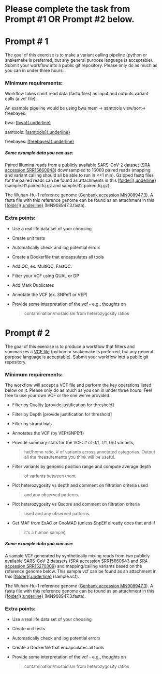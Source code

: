 # Please complete the task from Prompt #1 OR Prompt #2 below.

# **Prompt \# 1**

The goal of this exercise is to make a variant calling pipeline (python
or snakemake is preferred, but any general purpose language is
acceptable). Submit your workflow into a public git repository. Please
only do as much as you can in under three hours.

### **Minimum requirements:**

Workflow takes short read data (fastq files) as input and outputs
variant calls (a vcf file).

An example pipeline would be using bwa mem → samtools view/sort→
freebayes.

bwa: [[bwa]{.underline}](http://bio-bwa.sourceforge.net/bwa.shtml)

samtools: [[samtools]{.underline}](http://www.htslib.org/)

freebayes:
[[freebayes]{.underline}](https://github.com/freebayes/freebayes)

##### **Some example data you can use:**

Paired Illumina reads from a publicly available SARS-CoV-2 dataset ([SRA
accession
SRR15660643](https://www.ncbi.nlm.nih.gov/sra/?term=SRR15660643))
downsampled to 16000 paired reads (mapping and variant calling should
all be able to run in \<\<1 min). Gzipped fastq files for the paired
reads can be found as attachments in this
[[folder]{.underline}](https://drive.google.com/drive/folders/1jy1elsBSARjzpdf6_S3oVki58NwRGdO1)
(sample.R1.paired.fq.gz and sample.R2.paired.fq.gz).

The Wuhan-Hu-1 reference genome ([Genbank accession
MN908947.3](https://www.ncbi.nlm.nih.gov/nuccore/MN908947.3)). A fasta
file with this reference genome can be found as an attachment in this
[[folder]{.underline}](https://drive.google.com/drive/folders/1jy1elsBSARjzpdf6_S3oVki58NwRGdO1)
(MN908947.3.fasta).

### **Extra points:**

-   Use a real life data set of your choosing

-   Create unit tests

-   Automatically check and log potential errors

-   Create a Dockerfile that encapsulates all tools

-   Add QC, ex. MultiQC, FastQC.

-   Filter your VCF using QUAL or DP

-   Add Mark Duplicates

-   Annotate the VCF (ex. SNPeff or VEP)

-   Provide some interpretation of the vcf - e.g., thoughts on
    > contamination/mosaicism from heterozygosity ratios

# **Prompt \# 2**

The goal of this exercise is to produce a workflow that filters and
summarizes a [VCF
file](https://www.internationalgenome.org/wiki/Analysis/Variant%20Call%20Format/vcf-variant-call-format-version-40/)
(python or snakemake is preferred, but any general purpose language is
acceptable). Submit your workflow into a public git repository.

### **Minimum requirements:**

The workflow will accept a VCF file and perform the key operations
listed below on it. Please only do as much as you can in under three
hours. Feel free to use your own VCF or the one we've provided.

-   Filter by Quality \[provide justification for threshold\]

-   Filter by Depth \[provide justification for threshold\]

-   Filter by strand bias

-   Annotates the VCF (by VEP/SNPEff)

-   Provide summary stats for the VCF: \# of 0/1, 1/1, 0/0 variants,
    > het/homo ratio, \# of variants across annotated categories. Output
    > all the measurements you think will be useful.

-   Filter variants by genomic position range and compute average depth
    > of variants between them.

-   Plot heterozygosity vs depth and comment on filtration criteria used
    > and any observed patterns.

-   Plot heterozygosity vs Qscore and comment on filtration criteria
    > used and any observed patterns.

-   Get MAF from ExAC or GnoMAD (unless SnpEff already does that and if
    > it's a human sample)

##### **Some example data you can use:**

A sample VCF generated by synthetically mixing reads from two publicly
available SARS-CoV-2 datasets ([SRA accession
SRR15660643](https://www.ncbi.nlm.nih.gov/sra/?term=SRR15660643) and
[SRA accession
SRR15270309](https://www.ncbi.nlm.nih.gov/sra/?term=SRR15270309)) and
mapping/calling variants based on the reference genome below. This
sample vcf can be found as an attachment in this
[[folder]{.underline}](https://drive.google.com/drive/folders/1jy1elsBSARjzpdf6_S3oVki58NwRGdO1)
(sample.vcf).

The Wuhan-Hu-1 reference genome ([Genbank accession
MN908947.3](https://www.ncbi.nlm.nih.gov/nuccore/MN908947.3)). A fasta
file with this reference genome can be found as an attachment in this
[[folder]{.underline}](https://drive.google.com/drive/folders/1jy1elsBSARjzpdf6_S3oVki58NwRGdO1)
(MN908947.3.fasta).

### **Extra points:**

-   Use a real life data set of your choosing

-   Create unit tests

-   Automatically check and log potential errors

-   Create a Dockerfile that encapsulates all tools

-   Provide some interpretation of the vcf - e.g., thoughts on
    > contamination/mosaicism from heterozygosity ratios
